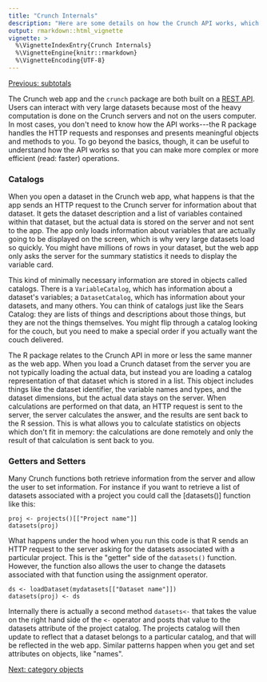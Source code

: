 ```yaml
---
title: "Crunch Internals"
description: "Here are some details on how the Crunch API works, which may be useful to know if you're looking to do complex actions or trying to understand how to improve performance of your R code."
output: rmarkdown::html_vignette
vignette: >
  %\VignetteIndexEntry{Crunch Internals}
  %\VignetteEngine{knitr::rmarkdown}
  %\VignetteEncoding{UTF-8}
---
```


[Previous: subtotals](subtotals.md)

The Crunch web app and the `crunch` package are both built on a [REST API](http://docs.crunch.io/). Users can interact with very large datasets because most of the heavy computation is done on the Crunch servers and not on the users computer. In most cases, you don't need to know how the API works---the R package handles the HTTP requests and responses and presents meaningful objects and methods to you. To go beyond the basics, though, it can be useful to understand how the API works so that you can make more complex or more efficient (read: faster) operations.

### Catalogs

When you open a dataset in the Crunch web app, what happens is that the app sends an HTTP request to the Crunch server for information about that dataset. It gets the dataset description and a list of variables contained within that dataset, but the actual data is stored on the server and not sent to the app. The app only loads information about variables that are actually going to be displayed on the screen, which is why very large datasets load so quickly. You might have millions of rows in your dataset, but the web app only asks the server for the summary statistics it needs to display the variable card.

This kind of minimally necessary information are stored in objects called catalogs. There is a `VariableCatalog`, which has information about a dataset's variables; a `DatasetCatalog`, which has information about your datasets, and many others. You can think of catalogs just like the Sears Catalog: they are lists of things and descriptions about those things, but they are not the things themselves. You might flip through a catalog looking for the couch, but you need to make a special order if you actually want the couch delivered.

The R package relates to the Crunch API in more or less the same manner as the web app. When you load a Crunch dataset from the server you are not typically loading the actual data, but instead you are loading a catalog representation of that dataset which is stored in a list. This object includes things like the dataset identifier, the variable names and types, and the dataset dimensions, but the actual data stays on the server. When calculations are performed on that data, an HTTP request is sent to the server, the server calculates the answer, and the results are sent back to the R session. This is what allows you to calculate statistics on objects which don't fit in memory: the calculations are done remotely and only the result of that calculation is sent back to you.

### Getters and Setters

Many Crunch functions both retrieve information from the server and allow the user to set information. For instance if you want to retrieve a list of datasets associated with a project you could call the [datasets()] function like this:
```
proj <- projects()[["Project name"]]
datasets(proj)
```

What happens under the hood when you run this code is that R sends an HTTP request to the server asking for the datasets associated with a particular project. This is the "getter" side of the `datasets()` function. However, the function also allows the user to change the datasets associated with that function using the assignment operator.

```
ds <- loadDataset(mydatasets[["Dataset name"]])
datasets(proj) <- ds
```

Internally there is actually a second method `datasets<-` that takes the value on the right hand side of the `<-` operator and posts that value to the datasets attribute of the project catalog. The projects catalog will then update to reflect that a dataset belongs to a particular catalog, and that will be reflected in the web app. Similar patterns happen when you get and set attributes on objects, like "names".

[Next: category objects](abstract-categories.md)
